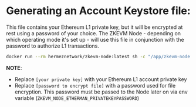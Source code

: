 # Generating an Account Keystore file:

This file contains your Ethereum L1 private key, but it will be encrypted at rest using a password of your choice. The ZKEVM Node - depending on which operating mode it's set up - will use this file in conjunction with the password to authorize L1 transactions.

```bash
docker run --rm hermeznetwork/zkevm-node:latest sh -c "/app/zkevm-node encryptKey --pk=[your private key] --pw=[password to encrypt file] --output=./keystore; cat ./keystore/*" > account.keystore
```

**NOTE**:

- Replace `[your private key]` with your Ethereum L1 account private key
- Replace `[password to encrypt file]` with a password used for file encryption. This password must be passed to the Node later on via env variable (`ZKEVM_NODE_ETHERMAN_PRIVATEKEYPASSWORD`)
